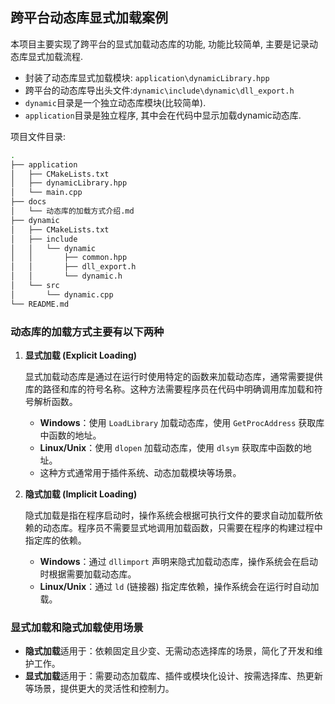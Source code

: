 ## 跨平台动态库显式加载案例

本项目主要实现了跨平台的显式加载动态库的功能, 功能比较简单, 主要是记录动态库显式加载流程.

- 封装了动态库显式加载模块: `application\dynamicLibrary.hpp`
- 跨平台的动态库导出头文件:`dynamic\include\dynamic\dll_export.h`
- `dynamic`目录是一个独立动态库模块(比较简单).
- `application`目录是独立程序, 其中会在代码中显示加载dynamic动态库.

项目文件目录:

```sh
.
├── application
│   ├── CMakeLists.txt
│   ├── dynamicLibrary.hpp
│   └── main.cpp
├── docs
│   └── 动态库的加载方式介绍.md
├── dynamic
│   ├── CMakeLists.txt
│   ├── include
│   │   └── dynamic
│   │       ├── common.hpp
│   │       ├── dll_export.h
│   │       └── dynamic.h
│   └── src
│       └── dynamic.cpp
└── README.md
```

### 动态库的加载方式主要有以下两种

1. **显式加载 (Explicit Loading)**

   显式加载动态库是通过在运行时使用特定的函数来加载动态库，通常需要提供库的路径和库的符号名称。这种方法需要程序员在代码中明确调用库加载和符号解析函数。

   - **Windows**：使用 `LoadLibrary` 加载动态库，使用 `GetProcAddress` 获取库中函数的地址。
   - **Linux/Unix**：使用 `dlopen` 加载动态库，使用 `dlsym` 获取库中函数的地址。
   - 这种方式通常用于插件系统、动态加载模块等场景。

2. **隐式加载 (Implicit Loading)**

   隐式加载是指在程序启动时，操作系统会根据可执行文件的要求自动加载所依赖的动态库。程序员不需要显式地调用加载函数，只需要在程序的构建过程中指定库的依赖。

   - **Windows**：通过 `dllimport` 声明来隐式加载动态库，操作系统会在启动时根据需要加载动态库。
   - **Linux/Unix**：通过 `ld` (链接器) 指定库依赖，操作系统会在运行时自动加载。

### 显式加载和隐式加载使用场景

- **隐式加载**适用于：依赖固定且少变、无需动态选择库的场景，简化了开发和维护工作。
- **显式加载**适用于：需要动态加载库、插件或模块化设计、按需选择库、热更新等场景，提供更大的灵活性和控制力。